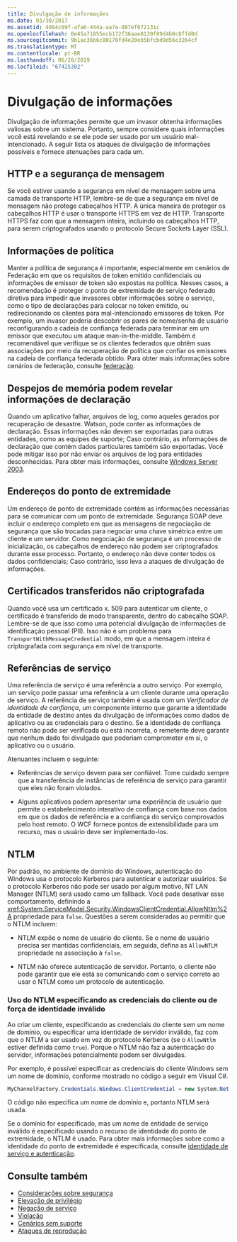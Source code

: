 ```yaml
---
title: Divulgação de informações
ms.date: 03/30/2017
ms.assetid: 4064c89f-afa6-444a-aa7e-807ef072131c
ms.openlocfilehash: 0e45a71855ecb172f36aae8139f89d4b8c8ffd0d
ms.sourcegitcommit: 9b1ac36b6c80176fd4e20eb5bfcbd9d56c3264cf
ms.translationtype: MT
ms.contentlocale: pt-BR
ms.lasthandoff: 06/28/2019
ms.locfileid: "67425302"
---
```

# <a name="information-disclosure"></a>Divulgação de informações

Divulgação de informações permite que um invasor obtenha informações valiosas sobre um sistema. Portanto, sempre considere quais informações você está revelando e se ele pode ser usado por um usuário mal-intencionado. A seguir lista os ataques de divulgação de informações possíveis e fornece atenuações para cada um.

## <a name="message-security-and-http"></a>HTTP e a segurança de mensagem

Se você estiver usando a segurança em nível de mensagem sobre uma camada de transporte HTTP, lembre-se de que a segurança em nível de mensagem não protege cabeçalhos HTTP. A única maneira de proteger os cabeçalhos HTTP é usar o transporte HTTPS em vez de HTTP. Transporte HTTPS faz com que a mensagem inteira, incluindo os cabeçalhos HTTP, para serem criptografados usando o protocolo Secure Sockets Layer (SSL).

## <a name="policy-information"></a>Informações de política

Manter a política de segurança é importante, especialmente em cenários de Federação em que os requisitos de token emitido confidenciais ou informações de emissor de token são expostas na política. Nesses casos, a recomendação é proteger o ponto de extremidade de serviço federado diretiva para impedir que invasores obter informações sobre o serviço, como o tipo de declarações para colocar no token emitido, ou redirecionando os clientes para mal-intencionado emissores de token. Por exemplo, um invasor poderia descobrir os pares de nome/senha de usuário reconfigurando a cadeia de confiança federada para terminar em um emissor que executou um ataque man-in-the-middle. Também é recomendável que verifique se os clientes federados que obtêm suas associações por meio da recuperação de política que confiar os emissores na cadeia de confiança federada obtido. Para obter mais informações sobre cenários de federação, consulte [federação](../../../../docs/framework/wcf/feature-details/federation.md).

## <a name="memory-dumps-can-reveal-claim-information"></a>Despejos de memória podem revelar informações de declaração

Quando um aplicativo falhar, arquivos de log, como aqueles gerados por recuperação de desastre. Watson, pode conter as informações de declaração. Essas informações não devem ser exportadas para outras entidades, como as equipes de suporte; Caso contrário, as informações de declaração que contém dados particulares também são exportadas. Você pode mitigar isso por não enviar os arquivos de log para entidades desconhecidas. Para obter mais informações, consulte [Windows Server 2003](https://go.microsoft.com/fwlink/?LinkId=89160).

## <a name="endpoint-addresses"></a>Endereços do ponto de extremidade

Um endereço de ponto de extremidade contém as informações necessárias para se comunicar com um ponto de extremidade. Segurança SOAP deve incluir o endereço completo em que as mensagens de negociação de segurança que são trocadas para negociar uma chave simétrica entre um cliente e um servidor. Como negociação de segurança é um processo de inicialização, os cabeçalhos de endereço não podem ser criptografados durante esse processo. Portanto, o endereço não deve conter todos os dados confidenciais; Caso contrário, isso leva a ataques de divulgação de informações.

## <a name="certificates-transferred-unencrypted"></a>Certificados transferidos não criptografada

Quando você usa um certificado x. 509 para autenticar um cliente, o certificado é transferido de modo transparente, dentro do cabeçalho SOAP. Lembre-se de que isso como uma potencial divulgação de informações de identificação pessoal (PII). Isso não é um problema para `TransportWithMessageCredential` modo, em que a mensagem inteira é criptografada com segurança em nível de transporte.

## <a name="service-references"></a>Referências de serviço

Uma referência de serviço é uma referência a outro serviço. Por exemplo, um serviço pode passar uma referência a um cliente durante uma operação de serviço. A referência de serviço também é usada com um *Verificador de identidade de confiança*, um componente interno que garante a identidade da entidade de destino antes da divulgação de informações como dados de aplicativo ou as credenciais para o destino. Se a identidade de confiança remoto não pode ser verificada ou está incorreta, o remetente deve garantir que nenhum dado foi divulgado que poderiam comprometer em si, o aplicativo ou o usuário.

Atenuantes incluem o seguinte:

- Referências de serviço devem para ser confiável. Tome cuidado sempre que a transferência de instâncias de referência de serviço para garantir que eles não foram violados.

- Alguns aplicativos podem apresentar uma experiência de usuário que permite o estabelecimento interativo de confiança com base nos dados em que os dados de referência e a confiança do serviço comprovados pelo host remoto. O WCF fornece pontos de extensibilidade para um recurso, mas o usuário deve ser implementado-los.

## <a name="ntlm"></a>NTLM

Por padrão, no ambiente de domínio do Windows, autenticação do Windows usa o protocolo Kerberos para autenticar e autorizar usuários. Se o protocolo Kerberos não pode ser usado por algum motivo, NT LAN Manager (NTLM) será usado como um fallback. Você pode desativar esse comportamento, definindo a <xref:System.ServiceModel.Security.WindowsClientCredential.AllowNtlm%2A> propriedade para `false`. Questões a serem consideradas ao permitir que o NTLM incluem:

- NTLM expõe o nome de usuário do cliente. Se o nome de usuário precisa ser mantidas confidenciais, em seguida, defina as `AllowNTLM` propriedade na associação à `false`.

- NTLM não oferece autenticação de servidor. Portanto, o cliente não pode garantir que ele está se comunicando com o serviço correto ao usar o NTLM como um protocolo de autenticação.

### <a name="specifying-client-credentials-or-invalid-identity-forces-ntlm-usage"></a>Uso do NTLM especificando as credenciais do cliente ou de força de identidade inválido

Ao criar um cliente, especificando as credenciais do cliente sem um nome de domínio, ou especificar uma identidade de servidor inválido, faz com que o NTLM a ser usado em vez do protocolo Kerberos (se o `AllowNtlm` estiver definida como `true`). Porque o NTLM não faz a autenticação do servidor, informações potencialmente podem ser divulgadas.

Por exemplo, é possível especificar as credenciais do cliente Windows sem um nome de domínio, conforme mostrado no código a seguir em Visual C#.

```csharp
MyChannelFactory.Credentials.Windows.ClientCredential = new System.Net.NetworkCredential("username", "password");
```

O código não especifica um nome de domínio e, portanto NTLM será usada.

Se o domínio for especificado, mas um nome de entidade de serviço inválido é especificado usando o recurso de identidade do ponto de extremidade, o NTLM é usado. Para obter mais informações sobre como a identidade do ponto de extremidade é especificada, consulte [identidade de serviço e autenticação](../../../../docs/framework/wcf/feature-details/service-identity-and-authentication.md).

## <a name="see-also"></a>Consulte também

- [Considerações sobre segurança](../../../../docs/framework/wcf/feature-details/security-considerations-in-wcf.md)
- [Elevação de privilégio](../../../../docs/framework/wcf/feature-details/elevation-of-privilege.md)
- [Negação de serviço](../../../../docs/framework/wcf/feature-details/denial-of-service.md)
- [Violação](../../../../docs/framework/wcf/feature-details/tampering.md)
- [Cenários sem suporte](../../../../docs/framework/wcf/feature-details/unsupported-scenarios.md)
- [Ataques de reprodução](../../../../docs/framework/wcf/feature-details/replay-attacks.md)
